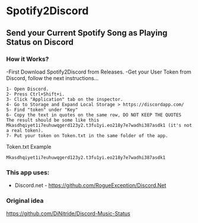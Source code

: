 # Spotify2Discord
## Send your Current Spotify Song as Playing Status on Discord

### How it Works?
-First Download Spotify2Discord from Releases.
-Get your User Token from Discord, follow the next instructions...
```
1- Open Discord. 
2- Press Ctrl+Shift+i.
3- Click "Application" tab on the inspector.
4- Go to Storage and Expand Local Storage > https://discordapp.com/
5- Find "token" under "Key"
6- Copy the text in quotes on the same row, DO NOT KEEP THE QUOTES                                 
The result should be some like this Mkasdhqiyet1i7euhuwqgerd123y2.t3fu1yi.eo218y7e7wadhi387asdk1 (it's not a real token).
7- Put your token on Token.txt in the same folder of the app.
```
Token.txt Example
```
Mkasdhqiyet1i7euhuwqgerd123y2.t3fu1yi.eo218y7e7wadhi387asdk1
```

### This app uses:
* Discord.net - https://github.com/RogueException/Discord.Net

### Original idea
https://github.com/DiNitride/Discord-Music-Status
